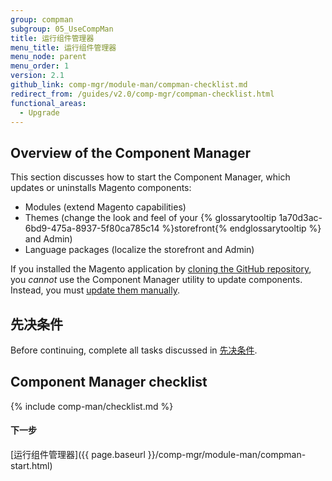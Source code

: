 ```yaml
---
group: compman
subgroup: 05_UseCompMan
title: 运行组件管理器
menu_title: 运行组件管理器
menu_node: parent
menu_order: 1
version: 2.1
github_link: comp-mgr/module-man/compman-checklist.md
redirect_from: /guides/v2.0/comp-mgr/compman-checklist.html
functional_areas:
  - Upgrade
---
```


<h2 id="compman-overview">Overview of the Component Manager</h2>
This section discusses how to start the Component Manager, which updates or uninstalls Magento components:

*	Modules (extend Magento capabilities)
*	Themes (change the look and feel of your {% glossarytooltip 1a70d3ac-6bd9-475a-8937-5f80ca785c14 %}storefront{% endglossarytooltip %} and Admin)
*	Language packages (localize the storefront and Admin)

<div class="bs-callout bs-callout-warning">
    <p>If you installed the Magento application by <a href="{{ page.baseurl }}/install-gde/prereq/dev_install.html">cloning the GitHub repository</a>, you <em>cannot</em> use the Component Manager utility to update components. Instead, you must <a href="{{ page.baseurl }}/install-gde/install/cli/dev_options.html">update them manually</a>.</p>
</div>

<h2 id="compman-prereq">先决条件</h2>
Before continuing, complete all tasks discussed in <a href="{{ page.baseurl }}/comp-mgr/prereq/prereq_compman.html">先决条件</a>.

## Component Manager checklist
{% include comp-man/checklist.md %}

#### 下一步
[运行组件管理器]({{ page.baseurl }}/comp-mgr/module-man/compman-start.html)
